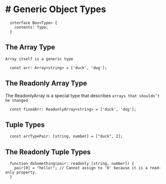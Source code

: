 # # Generic Object Types

```
  interface Box<Type> {
    contents: Type;
  }
```

## The Array Type

`Array itself is a generic type`

```
  const arr: Array<string> = ['duck', 'dog'];
```

## The Readonly Array Type

The ReadonlyArray is a special type that describes `arrays that shouldn’t be changed`

```
  const fixedArr: ReadonlyArray<string> = ['duck', 'dog'];
```

## Tuple Types

```
  const arrTypePair: [string, number] = ["duck", 2];
```

## The Readonly Tuple Types

```
  function doSomething(pair: readonly [string, number]) {
    pair[0] = "hello!"; // Cannot assign to '0' because it is a read-only property.
  }
```
